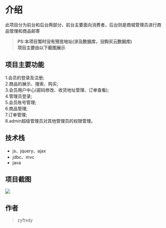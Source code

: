 # 介绍
此项目分为前台和后台两部分，前台主要面向消费者，后台则是商城管理员进行商品管理和商品邮寄<br/>
> **PS:本项目暂时没有预览地址(涉及数据库，没购买云数据库)** <br/>
> **项目主要由以下截图展示**
## 项目主要功能
1.会员的登录及注册;<br/>
2.商品的展示、搜索、购买;<br/>
3.会员用户中心(密码修改、收货地址管理、订单查看);<br/>
4.管理员登录;<br/>
5.会员账号管理;<br/>
6.商品管理;<br/>
7.订单管理;<br/>
8.admin超级管理员对其他管理员的权限管理。<br/>
## 技术栈
* js、jquery、ajax
* jdbc、mvc
* java
## 项目截图
![](http://118.31.2.17/code.png)
## 作者
> zyftxdy
